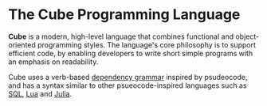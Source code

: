 # The Cube Programming Language

**Cube** is a modern, high-level language that combines functional and object-oriented programming styles. The language's core philosophy is to support efficient code, by enabling developers to write short simple programs with an emphasis on readability.

Cube uses a verb-based [dependency grammar](https://en.wikipedia.org/wiki/Dependency_grammar) inspired by psudeocode, and has a syntax similar to other psueocode-inspired languages such as [SQL](https://en.wikipedia.org/wiki/Select_(SQL)), [Lua](https://en.wikipedia.org/wiki/Lua_(programming_language)) and [Julia](https://en.wikibooks.org/wiki/Introducing_Julia/Controlling_the_flow).
